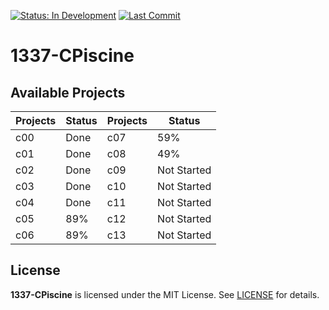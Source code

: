 [![Status: In Development](https://img.shields.io/badge/Status-In%20Development-blue)]()
[![Last Commit](https://img.shields.io/github/last-commit/droubarka/1337-CPiscine)]()

# 1337-CPiscine

## Available Projects

| Projects | Status | Projects | Status |
| --- | --- | --- | --- |
| c00 | Done | c07 | 59% |
| c01 | Done | c08 | 49% |
| c02 | Done | c09 | Not Started |
| c03 | Done | c10 | Not Started |
| c04 | Done | c11 | Not Started |
| c05 | 89% | c12 | Not Started |
| c06 | 89% | c13 | Not Started |

## License
**1337-CPiscine** is licensed under the MIT License. See [LICENSE](LICENSE) for details.
